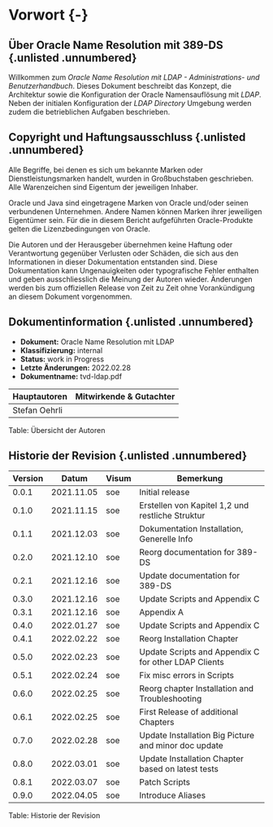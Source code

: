 # Vorwort {-}
<!-- markdownlint-configure-file { "MD013": { "tables": false } } -->
## Über Oracle Name Resolution mit 389-DS {.unlisted .unnumbered}

Willkommen zum *Oracle Name Resolution mit LDAP - Administrations- und Benutzerhandbuch*.
Dieses Dokument beschreibt das Konzept, die Architektur sowie die Konfiguration
der Oracle Namensauflösung mit *LDAP*. Neben der initialen Konfiguration der
*LDAP Directory* Umgebung werden zudem die betrieblichen Aufgaben beschrieben.

## Copyright und Haftungsausschluss {.unlisted .unnumbered}

Alle Begriffe, bei denen es sich um bekannte Marken oder Dienstleistungsmarken
handelt, wurden in Großbuchstaben geschrieben. Alle Warenzeichen sind Eigentum
der jeweiligen Inhaber.

Oracle und Java sind eingetragene Marken von Oracle und/oder seinen verbundenen
Unternehmen. Andere Namen können Marken ihrer jeweiligen Eigentümer sein. Für
die in diesem Bericht aufgeführten Oracle-Produkte gelten die Lizenzbedingungen
von Oracle.

Die Autoren und der Herausgeber übernehmen keine Haftung oder Verantwortung
gegenüber Verlusten oder Schäden, die sich aus den Informationen in dieser Dokumentation
entstanden sind. Diese Dokumentation kann Ungenauigkeiten oder typografische Fehler
enthalten und geben ausschliesslich die Meinung der Autoren wieder. Änderungen
werden bis zum offiziellen Release von Zeit zu Zeit ohne Vorankündigung an diesem
Dokument vorgenommen.

## Dokumentinformation {.unlisted .unnumbered}

* **Dokument:**             Oracle Name Resolution mit LDAP
* **Klassifizierung:**      internal
* **Status:**               work in Progress
* **Letzte Änderungen:**    2022.02.28
* **Dokumentname:**         tvd-ldap.pdf

| Hauptautoren | Mitwirkende & Gutachter   |
|---------------|--------------------------|
| Stefan Oehrli |                          |

Table: Übersicht der Autoren

## Historie der Revision {.unlisted .unnumbered}

| Version | Datum      | Visum | Bemerkung                                            |
|---------|------------|-------|------------------------------------------------------|
| 0.0.1   | 2021.11.05 | soe   | Initial release                                      |
| 0.1.0   | 2021.11.15 | soe   | Erstellen von Kapitel 1,2 und restliche Struktur     |
| 0.1.1   | 2021.12.03 | soe   | Dokumentation Installation, Generelle Info           |
| 0.2.0   | 2021.12.10 | soe   | Reorg documentation for 389-DS                       |
| 0.2.1   | 2021.12.16 | soe   | Update documentation for 389-DS                      |
| 0.3.0   | 2021.12.16 | soe   | Update Scripts and Appendix C                        |
| 0.3.1   | 2021.12.16 | soe   | Appendix A                                           |
| 0.4.0   | 2022.01.27 | soe   | Update Scripts and Appendix C                        |
| 0.4.1   | 2022.02.22 | soe   | Reorg Installation Chapter                           |
| 0.5.0   | 2022.02.23 | soe   | Update Scripts and Appendix C for other LDAP Clients |
| 0.5.1   | 2022.02.24 | soe   | Fix misc errors in Scripts                           |
| 0.6.0   | 2022.02.25 | soe   | Reorg chapter Installation and Troubleshooting       |
| 0.6.1   | 2022.02.25 | soe   | First Release of additional Chapters                 |
| 0.7.0   | 2022.02.28 | soe   | Update Installation Big Picture and minor doc update |
| 0.8.0   | 2022.03.01 | soe   | Update Installation Chapter based on latest tests    |
| 0.8.1   | 2022.03.07 | soe   | Patch Scripts                                        |
| 0.9.0   | 2022.04.05 | soe   | Introduce Aliases                                    |

Table: Historie der Revision
